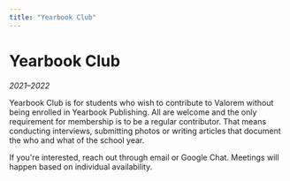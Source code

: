 ```yaml
---
title: "Yearbook Club"
---
```


# Yearbook Club
_2021–2022_

Yearbook Club is for students who wish to contribute to Valorem without being enrolled in Yearbook Publishing. All are welcome and the only requirement for membership is to be a regular contributor. That means conducting interviews, submitting photos or writing articles that document the who and what of the school year.

If you're interested, reach out through email or Google Chat. Meetings will happen based on individual availability.

